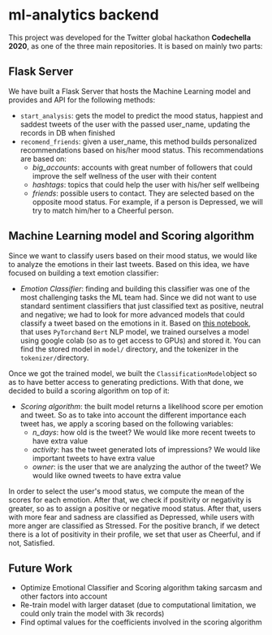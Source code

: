 # ml-analytics backend

This project was developed for the Twitter global hackathon **Codechella 2020**, as one of the three main repositories. It is based on mainly two parts:

## Flask Server

We have built a Flask Server that hosts the Machine Learning model and provides and API for the following methods:

* `start_analysis`: gets the model to predict the mood status, happiest and saddest tweets of the user with the passed user_name, updating the records in DB when finished
* `recomend_friends`: given a user_name, this method builds personalized recommendations based on his/her mood status. This recommendations are based on:
  * *big_accounts*: accounts with great number of followers that could improve the self wellness of the user with their content
  * *hashtags*: topics that could help the user with his/her self wellbeing
  * *friends*: possible users to contact. They are selected based on the opposite mood status. For example, if a person is Depressed, we will try to match him/her to a Cheerful person.

## Machine Learning model and Scoring algorithm

Since we want to classify users based on their mood status, we would like to analyze the emotions in their last tweets. Based on this idea, we have focused on building a text emotion classifier:

* *Emotion Classifier*: finding and building this classifier was one of the most challenging tasks the ML team had. Since we did not want to use standard sentiment classifiers that just classified text as positive, neutral and negative; we had to look for more advanced models that could classify a tweet based on the emotions in it. Based on [this notebook](https://www.kaggle.com/praveengovi/classify-emotions-in-text-with-bert), that uses `PyTorch`and `Bert` NLP model, we trained ourselves a model using google colab (so as to get access to GPUs) and stored it. You can find the stored model in `model/` directory, and the tokenizer in the `tokenizer/`directory. 

Once we got the trained model, we built the `ClassificationModel`object so as to have better access to generating predictions. With that done, we decided to build a scoring algorithm on top of it:

* *Scoring algorithm*: the built model returns a likelihood score per emotion and tweet. So as to take into account the different importance each tweet has, we apply a scoring based on the following variables:
  * *n_days*: how old is the tweet? We would like more recent tweets to have extra value
  * *activity*: has the tweet generated lots of impressions? We would like important tweets to have extra value
  * *owner*: is the user that we are analyzing the author of the tweet? We would like owned tweets to have extra value

In order to select the user's mood status, we compute the mean of the scores for each emotion. After that, we check if positivity or negativity is greater, so as to assign a positive or negative mood status. After that, users with more fear and sadness are classified as Depressed, while users with more anger are classified as Stressed. For the positive branch, if we detect there is a lot of positivity in their profile, we set that user as Cheerful, and if not, Satisfied.

## Future Work

* Optimize Emotional Classifier and Scoring algorithm taking sarcasm and other factors into account
* Re-train model with larger dataset (due to computational limitation, we could only train the model with 3k records)
* Find optimal values for the coefficients involved in the scoring algorithm